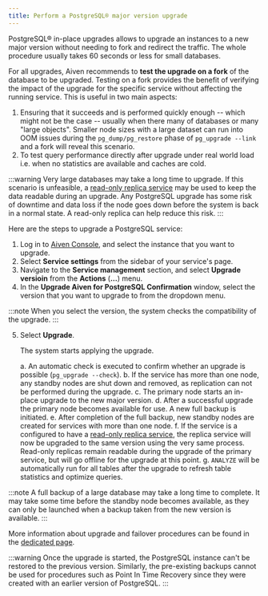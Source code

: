 ```yaml
---
title: Perform a PostgreSQL® major version upgrade
---
```


PostgreSQL® in-place upgrades allows to upgrade an instances to a new
major version without needing to fork and redirect the traffic. The
whole procedure usually takes 60 seconds or less for small databases.

For all upgrades, Aiven recommends to **test the upgrade on a fork** of
the database to be upgraded. Testing on a fork provides the benefit of
verifying the impact of the upgrade for the specific service without
affecting the running service. This is useful in two main aspects:

1.  Ensuring that it succeeds and is performed quickly enough \-- which
    might not be the case \-- usually when there many of databases or
    many \"large objects\". Smaller node sizes with a large dataset can
    run into OOM issues during the `pg_dump/pg_restore` phase of
    `pg_upgrade --link` and a fork will reveal this scenario.
2.  To test query performance directly after upgrade under real world
    load i.e. when no statistics are available and caches are cold.

:::warning
Very large databases may take a long time to upgrade. If this scenario
is unfeasible, a
[read-only replica service](create-read-replica) may be used to keep the data readable during an upgrade. Any
PostgreSQL upgrade has some risk of downtime and data loss if the node
goes down before the system is back in a normal state. A read-only
replica can help reduce this risk.
:::

Here are the steps to upgrade a PostgreSQL service:

1.  Log in to [Aiven Console](https://console.aiven.io/), and select the
    instance that you want to upgrade.
2.  Select **Service settings** from the sidebar of your service's
    page.
3.  Navigate to the **Service management** section, and select **Upgrade
    versioin** from the **Actions** (**\...**) menu.
4.  In the **Upgrade Aiven for PostgreSQL Confirmation** window, select
    the version that you want to upgrade to from the dropdown menu.

:::note
When you select the version, the system checks the compatibility of the
upgrade.
:::

5.  Select **Upgrade**.

    The system starts applying the upgrade.

    a.  An automatic check is executed to confirm whether an upgrade is
        possible (`pg_upgrade --check`).
    b.  If the service has more than one node, any standby nodes are
        shut down and removed, as replication can not be performed
        during the upgrade.
    c.  The primary node starts an in-place upgrade to the new major
        version.
    d.  After a successful upgrade the primary node becomes available
        for use. A new full backup is initiated.
    e.  After completion of the full backup, new standby nodes are
        created for services with more than one node.
    f.  If the service is a configured to have a
        [read-only replica service](create-read-replica), the replica service will now be upgraded to the
        same version using the very same process. Read-only replicas
        remain readable during the upgrade of the primary service, but
        will go offline for the upgrade at this point.
    g.  `ANALYZE` will be automatically run for all tables after the
        upgrade to refresh table statistics and optimize queries.

:::note
A full backup of a large database may take a long time to complete. It
may take some time before the standby node becomes available, as they
can only be launched when a backup taken from the new version is
available.
:::

More information about upgrade and failover procedures can be found in
the
[dedicated page](/docs/products/postgresql/concepts/upgrade-failover).

:::warning
Once the upgrade is started, the PostgreSQL instance can\'t be restored
to the previous version. Similarly, the pre-existing backups cannot be
used for procedures such as Point In Time Recovery since they were
created with an earlier version of PostgreSQL.
:::
